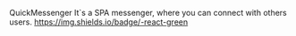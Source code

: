 QuickMessenger
It`s a SPA messenger, where you can connect with others users.
https://img.shields.io/badge/-react-green
